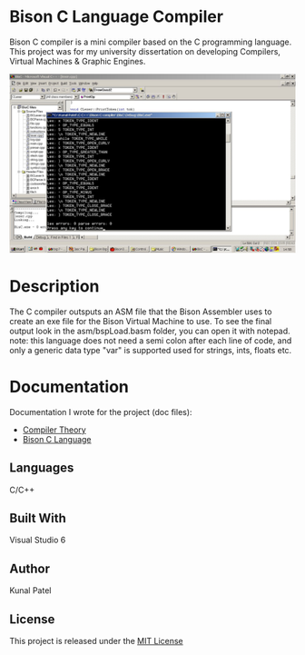 # Bison C Language Compiler
Bison C compiler is a mini compiler based on the C programming language. This project was for my university dissertation on developing  Compilers, Virtual Machines & Graphic Engines.



![Screenshot](https://github.com/kpatel122/Bison-C-Compiler/blob/master/Images/BisonC.jpg)

# Description
The C compiler outsputs an ASM file that the Bison Assembler uses to create an exe file for the Bison Virtual Machine to use. To see the final output look in the asm/bspLoad.basm folder, you can open it with notepad.
note: this language does not need a semi colon after each line of code, and only a generic data type "var" is supported used for strings, ints, floats etc.

# Documentation
Documentation I wrote for the project (doc files):

* [Compiler Theory](https://github.com/kpatel122/Bison-C-Compiler/blob/master/1.Delving-Knee-Deep-Into-Compiler-Theory.doc)
* [Bison C Language](https://github.com/kpatel122/Bison-C-Compiler/blob/master/2.BisonC.doc)

## Languages
C/C++

## Built With
Visual Studio 6

## Author
Kunal Patel

## License
This project is released under the [MIT License](https://opensource.org/licenses/MIT) 

 
